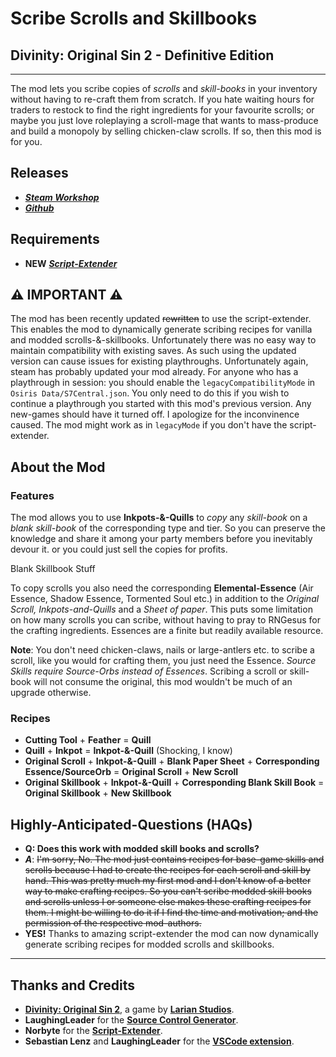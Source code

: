 # Scribe Scrolls and Skillbooks

## Divinity: Original Sin 2 - Definitive Edition

----------

The mod lets you scribe copies of _scrolls_ and _skill-books_ in your inventory without having to re-craft them from scratch. If you hate waiting hours for traders to restock to find the right ingredients for your favourite scrolls; or maybe you just love roleplaying a scroll-mage that wants to mass-produce and build a monopoly by selling chicken-claw scrolls. If so, then this mod is for you.

## Releases

* ***[Steam Workshop](https://steamcommunity.com/sharedfiles/filedetails/?id=2012742114)***
* ***[Github](https://github.com/Shresht7/Scribe-Scrolls-and-Skillbooks/releases)***

## Requirements

* **NEW** ***[Script-Extender](https://github.com/Norbyte/ositools)***

## ⚠ IMPORTANT ⚠

The mod has been recently updated ~~rewritten~~ to use the script-extender. This enables the mod to dynamically generate scribing recipes for vanilla and modded scrolls-&-skillbooks. Unfortunately there was no easy way to maintain compatibility with existing saves. As such using the updated version can cause issues for existing playthroughs. Unfortunately again, steam has probably updated your mod already. For anyone who has a playthrough in session: you should enable the `legacyCompatibilityMode` in `Osiris Data/S7Central.json`. You only need to do this if you wish to continue a playthrough you started with this mod's previous version. Any new-games should have it turned off. I apologize for the inconvinence caused. The mod might work as in `legacyMode` if you don't have the script-extender. 

## About the Mod

### Features

The mod allows you to use **Inkpots-&-Quills** to _copy_ any _skill-book_ on a _blank skill-book_ of the corresponding type and tier. So you can preserve the knowledge and share it among your party members before you inevitably devour it. or you could just sell the copies for profits.

Blank Skillbook Stuff

To copy scrolls you also need the corresponding **Elemental-Essence** (Air Essence, Shadow Essence, Tormented Soul etc.) in addition to the _Original Scroll, Inkpots-and-Quills_ and a _Sheet of paper_. This puts some limitation on how many scrolls you can scribe, without having to pray to RNGesus for the crafting ingredients. Essences are a finite but readily available resource.

**Note**: You don't need chicken-claws, nails or large-antlers etc. to scribe a scroll, like you would for crafting them, you just need the Essence. _Source Skills require Source-Orbs instead of Essences_. Scribing a scroll or skill-book will not consume the original, this mod wouldn't be much of an upgrade otherwise.

### Recipes

* **Cutting Tool** + **Feather** = **Quill**
* **Quill** + **Inkpot** = **Inkpot-&-Quill** (Shocking, I know)
* **Original Scroll** + **Inkpot-&-Quill** + **Blank Paper Sheet** + **Corresponding Essence/SourceOrb** = **Original Scroll** + **New Scroll**
* **Original Skillbook** + **Inkpot-&-Quill** + **Corresponding Blank Skill Book** = **Original Skillbook** + **New Skillbook**

## Highly-Anticipated-Questions (HAQs)

* **Q: Does this work with modded skill books and scrolls?**
* ***A***: ~~I'm sorry, No. The mod just contains recipes for base-game skills and scrolls because I had to create the recipes for each scroll and skill by hand. This was pretty much my first mod and I don't know of a better way to make crafting recipes. So you can't scribe modded skill books and scrolls unless I or someone else makes these crafting recipes for them. I might be willing to do it if I find the time and motivation; and the permission of the respective mod-authors.~~
* **YES!** Thanks to amazing script-extender the mod can now dynamically generate scribing recipes for modded scrolls and skillbooks.

----------

## Thanks and Credits

* **[Divinity: Original Sin 2](http://store.steampowered.com/app/435150/Divinity_Original_Sin_2/)**, a game by **[Larian Studios](http://larian.com/)**.
* **LaughingLeader** for the **[Source Control Generator](https://github.com/LaughingLeader/SourceControlGenerator)**.
* **Norbyte** for the **[Script-Extender](https://github.com/Norbyte/ositools)**.
* **Sebastian Lenz** and **LaughingLeader** for the **[VSCode extension](https://marketplace.visualstudio.com/items?itemName=sebastian-lenz.divinity-vscode)**.
